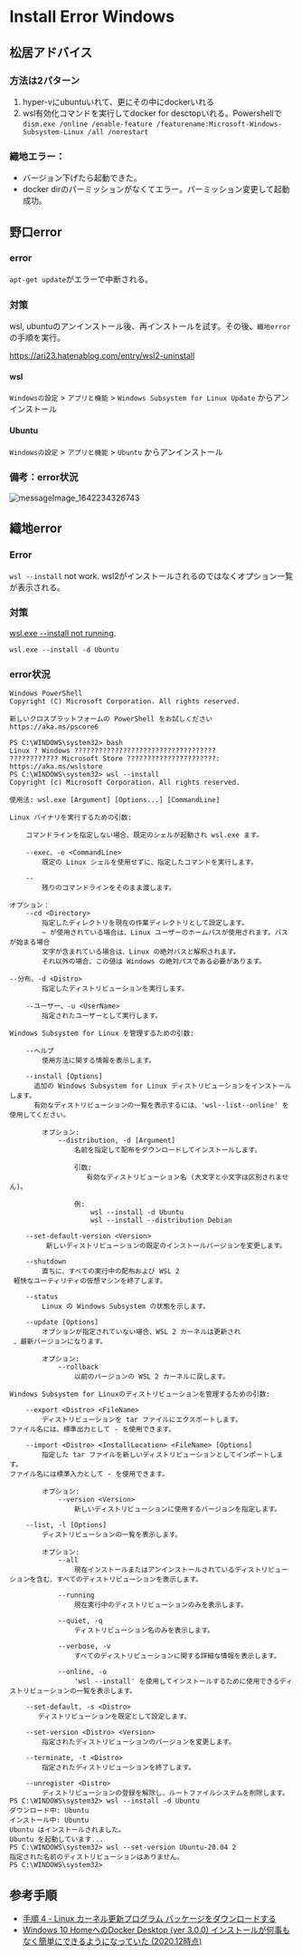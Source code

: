 # Install Error Windows

## 松居アドバイス

### 方法は2パターン

1. hyper-vにubuntuいれて、更にその中にdockerいれる
2. wsl有効化コマンドを実行してdocker for desctopいれる。Powershellで `dism.exe /online /enable-feature /featurename:Microsoft-Windows-Subsystem-Linux /all /norestart`



### 織地エラー：

- バージョン下げたら起動できた。
- docker dirのパーミッションがなくてエラー。パーミッション変更して起動成功。





## 野口error

### error

`apt-get update`がエラーで中断される。



### 対策

wsl, ubuntuのアンインストール後、再インストールを試す。その後、`織地error`の手順を実行。

https://ari23.hatenablog.com/entry/wsl2-uninstall

#### wsl

`Windowsの設定` > `アプリと機能` > `Windows Subsystem for Linux Update` からアンインストール



#### Ubuntu 

`Windowsの設定` > `アプリと機能` > `Ubuntu` からアンインストール



### 備考：error状況

![messageImage_1642234326743](files/images/messageImage_1642234326743.jpeg)



## 織地error

### Error

`wsl --install` not work. wsl2がインストールされるのではなくオプション一覧が表示される。



### 対策

[wsl.exe --install not running](https://github.com/MicrosoftDocs/WSL/issues/1054).

 `wsl.exe --install -d Ubuntu`



### error状況

```
Windows PowerShell
Copyright (C) Microsoft Corporation. All rights reserved.

新しいクロスプラットフォームの PowerShell をお試しください https://aka.ms/pscore6

PS C:\WINDOWS\system32> bash
Linux ? Windows ???????????????????????????????????
???????????? Microsoft Store ??????????????????????:
https://aka.ms/wslstore
PS C:\WINDOWS\system32> wsl --install
Copyright (c) Microsoft Corporation. All rights reserved.

使用法: wsl.exe [Argument] [Options...] [CommandLine]

Linux バイナリを実行するための引数:

    コマンドラインを指定しない場合、既定のシェルが起動され wsl.exe ます。

    --exec、-e <CommandLine>
        既定の Linux シェルを使用せずに、指定したコマンドを実行します。

    --
        残りのコマンドラインをそのまま渡します。

オプション：
    --cd <Directory>
        指定したディレクトリを現在の作業ディレクトリとして設定します。
        ~ が使用されている場合は、Linux ユーザーのホームパスが使用されます。パスが始まる場合
        文字が含まれている場合は、Linux の絶対パスと解釈されます。
        それ以外の場合、この値は Windows の絶対パスである必要があります。

--分布、-d <Distro>
        指定したディストリビューションを実行します。

    --ユーザー、-u <UserName>
        指定されたユーザーとして実行します。

Windows Subsystem for Linux を管理するための引数:

    --ヘルプ
        使用方法に関する情報を表示します。

    --install [Options]
      追加の Windows Subsystem for Linux ディストリビューションをインストールします。
      有効なディストリビューションの一覧を表示するには、'wsl--list--online' を使用してください。

        オプション:
            --distribution, -d [Argument]
                名前を指定して配布をダウンロードしてインストールします。

                引数:
                   有効なディストリビューション名 (大文字と小文字は区別されません)。

                例:
                    wsl --install -d Ubuntu
                    wsl --install --distribution Debian

    --set-default-version <Version>
         新しいディストリビューションの既定のインストールバージョンを変更します。

    --shutdown
        直ちに、すべての実行中の配布および WSL 2
 軽快なユーティリティの仮想マシンを終了します。

    --status
        Linux の Windows Subsystem の状態を示します。

    --update [Options]
        オプションが指定されていない場合、WSL 2 カーネルは更新され
 、最新バージョンになります。

        オプション:
            --rollback
                以前のバージョンの WSL 2 カーネルに戻します。

Windows Subsystem for Linuxのディストリビューションを管理するための引数:

    --export <Distro> <FileName>
        ディストリビューションを tar ファイルにエクスポートします。
ファイル名には、標準出力として - を使用できます。

    --import <Distro> <InstallLocation> <FileName> [Options]
        指定した tar ファイルを新しいディストリビューションとしてインポートします。
ファイル名には標準入力として - を使用できます。

        オプション:
            --version <Version>
                新しいディストリビューションに使用するバージョンを指定します。

    --list, -l [Options]
        ディストリビューションの一覧を表示します。

        オプション:
            --all
                現在インストールまたはアンインストールされているディストリビューションを含む、すべてのディストリビューションを表示します。

            --running
                現在実行中のディストリビューションのみを表示します。

            --quiet, -q
                ディストリビューション名のみを表示します。

            --verbose, -v
                すべてのディストリビューションに関する詳細な情報を表示します。

            --online, -o
                'wsl --install' を使用してインストールするために使用できるディストリビューションの一覧を表示します。

    --set-default, -s <Distro>
       ディストリビューションを既定として設定します。

    --set-version <Distro> <Version>
        指定されたディストリビューションのバージョンを変更します。

    --terminate, -t <Distro>
        指定されたディストリビューションを終了します。

    --unregister <Distro>
        ディストリビューションの登録を解除し、ルートファイルシステムを削除します。
PS C:\WINDOWS\system32> wsl --install -d Ubuntu
ダウンロード中: Ubuntu
インストール中: Ubuntu
Ubuntu はインストールされました。
Ubuntu を起動しています...
PS C:\WINDOWS\system32> wsl --set-version Ubuntu-20.04 2
指定された名前のディストリビューションはありません。
PS C:\WINDOWS\system32>
```



## 参考手順

- [手順 4 - Linux カーネル更新プログラム パッケージをダウンロードする](https://docs.microsoft.com/ja-jp/windows/wsl/install-manual#step-4---download-the-linux-kernel-update-package)
- [Windows 10 HomeへのDocker Desktop (ver 3.0.0) インストールが何事もなく簡単にできるようになっていた (2020.12時点)](https://qiita.com/zaki-lknr/items/db99909ba1eb27803456)



